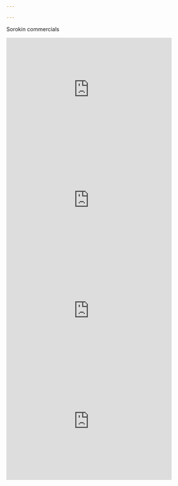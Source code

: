 ```yaml
---

---
```


Sorokin commercials

<iframe width="432" height="289" src="https://www.youtube.com/embed/Xxq8AZY62d0" title="Sorokin 01" frameborder="0" allow="accelerometer; autoplay; clipboard-write; encrypted-media; gyroscope; picture-in-picture" allowfullscreen></iframe>

<iframe width="432" height="289" src="https://www.youtube.com/embed/u0_kk41WofY" title="Sorokin 02" frameborder="0" allow="accelerometer; autoplay; clipboard-write; encrypted-media; gyroscope; picture-in-picture" allowfullscreen></iframe>   

<iframe width="432" height="289" src="https://www.youtube.com/embed/M9-ldexTi1k" title="Sorokin 03" frameborder="0" allow="accelerometer; autoplay; clipboard-write; encrypted-media; gyroscope; picture-in-picture" allowfullscreen></iframe>   

<iframe width="432" height="289" src="https://www.youtube.com/embed/B6JfcABdxgk" title="lower third" frameborder="0" allow="accelerometer; autoplay; clipboard-write; encrypted-media; gyroscope; picture-in-picture" allowfullscreen></iframe>   
